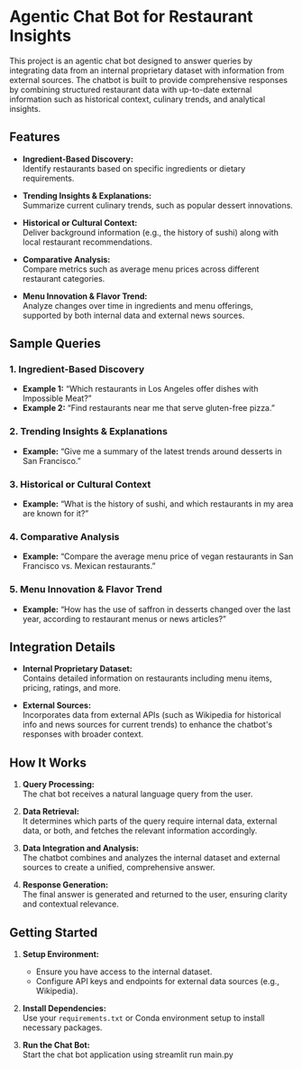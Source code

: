 # Agentic Chat Bot for Restaurant Insights

This project is an agentic chat bot designed to answer queries by integrating data from an internal proprietary dataset with information from external sources. The chatbot is built to provide comprehensive responses by combining structured restaurant data with up-to-date external information such as historical context, culinary trends, and analytical insights.

## Features

- **Ingredient-Based Discovery:**  
  Identify restaurants based on specific ingredients or dietary requirements.
  
- **Trending Insights & Explanations:**  
  Summarize current culinary trends, such as popular dessert innovations.
  
- **Historical or Cultural Context:**  
  Deliver background information (e.g., the history of sushi) along with local restaurant recommendations.
  
- **Comparative Analysis:**  
  Compare metrics such as average menu prices across different restaurant categories.
  
- **Menu Innovation & Flavor Trend:**  
  Analyze changes over time in ingredients and menu offerings, supported by both internal data and external news sources.

## Sample Queries

### 1. Ingredient-Based Discovery
- **Example 1:** “Which restaurants in Los Angeles offer dishes with Impossible Meat?”
- **Example 2:** “Find restaurants near me that serve gluten-free pizza.”

### 2. Trending Insights & Explanations
- **Example:** “Give me a summary of the latest trends around desserts in San Francisco.”

### 3. Historical or Cultural Context
- **Example:** “What is the history of sushi, and which restaurants in my area are known for it?”  

### 4. Comparative Analysis
- **Example:** “Compare the average menu price of vegan restaurants in San Francisco vs. Mexican restaurants.”  

### 5. Menu Innovation & Flavor Trend
- **Example:** “How has the use of saffron in desserts changed over the last year, according to restaurant menus or news articles?”  

## Integration Details

- **Internal Proprietary Dataset:**  
  Contains detailed information on restaurants including menu items, pricing, ratings, and more.

- **External Sources:**  
  Incorporates data from external APIs (such as Wikipedia for historical info and news sources for current trends) to enhance the chatbot's responses with broader context.

## How It Works

1. **Query Processing:**  
   The chat bot receives a natural language query from the user.

2. **Data Retrieval:**  
   It determines which parts of the query require internal data, external data, or both, and fetches the relevant information accordingly.

3. **Data Integration and Analysis:**  
   The chatbot combines and analyzes the internal dataset and external sources to create a unified, comprehensive answer.

4. **Response Generation:**  
   The final answer is generated and returned to the user, ensuring clarity and contextual relevance.

## Getting Started

1. **Setup Environment:**  
   - Ensure you have access to the internal dataset.
   - Configure API keys and endpoints for external data sources (e.g., Wikipedia).

2. **Install Dependencies:**  
   Use your `requirements.txt` or Conda environment setup to install necessary packages.

3. **Run the Chat Bot:**  
   Start the chat bot application using streamlit run main.py
